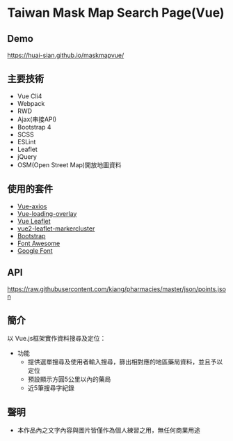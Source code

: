 # Taiwan Mask Map Search Page(Vue)

## Demo
https://huai-sian.github.io/maskmapvue/
## 主要技術

* Vue Cli4
* Webpack
* RWD
* Ajax(串接API)
* Bootstrap 4
* SCSS
* ESLint
* Leaflet
* jQuery
* OSM(Open Street Map)開放地圖資料
## 使用的套件

* [Vue-axios](https://github.com/imcvampire/vue-axios#readme)
* [Vue-loading-overlay](https://github.com/ankurk91/vue-loading-overlay)
* [Vue Leaflet](https://vue2-leaflet.netlify.app/)
* [vue2-leaflet-markercluster](https://github.com/jperelli/vue2-leaflet-markercluster)
* [Bootstrap](https://getbootstrap.com/)
* [Font Awesome](https://fontawesome.com/)
* [Google Font](https://fonts.google.com/)
## API

https://raw.githubusercontent.com/kiang/pharmacies/master/json/points.json
## 簡介

以 Vue.js框架實作資料搜尋及定位：
* 功能
  - 提供選單搜尋及使用者輸入搜尋，篩出相對應的地區藥局資料，並且予以定位
  - 預設顯示方圓5公里以內的藥局
  - 近5筆搜尋字紀錄
## 聲明

* 本作品內之文字內容與圖片皆僅作為個人練習之用，無任何商業用途

